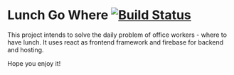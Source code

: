 # Lunch Go Where [![Build Status](https://travis-ci.org/malcolm-kee/lunch-go-where.svg?branch=master)](https://travis-ci.org/malcolm-kee/lunch-go-where)

This project intends to solve the daily problem of office workers - where to have lunch.
It uses react as frontend framework and firebase for backend and hosting.

Hope you enjoy it!

